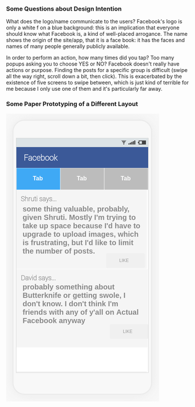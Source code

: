 ### Some Questions about Design Intention
What does the logo/name communicate to the users?
  Facebook's logo is only a white f on a blue background: this is an implication that everyone should know what Facebook is, a kind of well-placed arrogance. The name shows the origin of the site/app, that it is a face book: it has the faces and names of many people generally publicly available.

In order to perform an action, how many times did you tap? Too many popups asking you to choose YES or NO?
  Facebook doesn't really have actions or purpose. Finding the posts for a specific group is difficult (swipe all the way right, scroll down a bit, then click). This is exacerbated by the existence of five screens to swipe between, which is just kind of terrible for me because I only use one of them and it's particularly far away.

### Some Paper Prototyping of a Different Layout
![Facebook UI](images/facebook_ui_visible.png?raw=true "Facebook UI")
